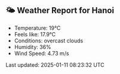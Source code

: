 <!-- WEATHER-START -->
## 🌤 Weather Report for Hanoi

- Temperature: 19°C
- Feels like: 17.9°C
- Conditions: overcast clouds
- Humidity: 36%
- Wind Speed: 4.73 m/s

Last updated: 2025-01-11 08:23:32 UTC
<!-- WEATHER-END -->
